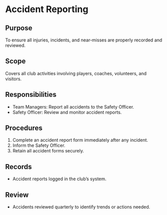 # Accident Reporting

## Purpose

To ensure all injuries, incidents, and near-misses are properly recorded and reviewed.

## Scope

Covers all club activities involving players, coaches, volunteers, and visitors.

## Responsibilities

- Team Managers: Report all accidents to the Safety Officer.
- Safety Officer: Review and monitor accident reports.

## Procedures

1. Complete an accident report form immediately after any incident.
2. Inform the Safety Officer.
3. Retain all accident forms securely.

## Records

- Accident reports logged in the club’s system.

## Review

- Accidents reviewed quarterly to identify trends or actions needed.

